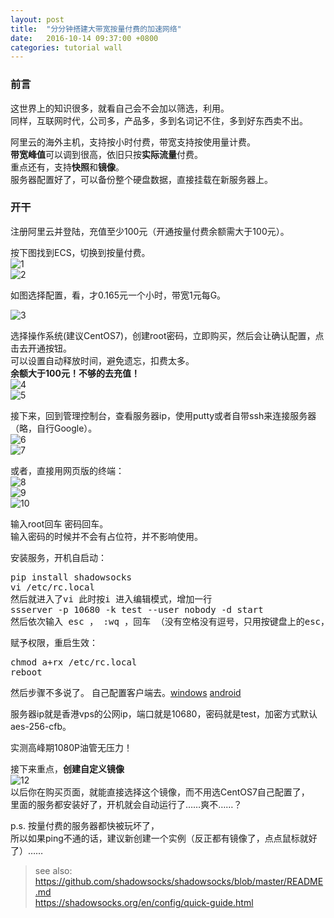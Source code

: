 ```yaml
---
layout: post
title:  "分分钟搭建大带宽按量付费的加速网络"
date:   2016-10-14 09:37:00 +0800
categories: tutorial wall
---
```


### 前言
这世界上的知识很多，就看自己会不会加以筛选，利用。  
同样，互联网时代，公司多，产品多，多到名词记不住，多到好东西卖不出。  

阿里云的海外主机，支持按小时付费，带宽支持按使用量计费。  
**带宽峰值**可以调到很高，依旧只按**实际流量**付费。  
重点还有，支持**快照**和**镜像**。  
服务器配置好了，可以备份整个硬盘数据，直接挂载在新服务器上。  

### 开干

注册阿里云并登陆，充值至少100元（开通按量付费余额需大于100元）。  

按下图找到ECS，切换到按量付费。  
![1](http://hlcdn.b0.upaiyun.com/blog/2016/10/14/1.png)  
![2](http://hlcdn.b0.upaiyun.com/blog/2016/10/14/2.png)


如图选择配置，看，才0.165元一个小时，带宽1元每G。  

![3](http://hlcdn.b0.upaiyun.com/blog/2016/10/14/3.png)

选择操作系统(建议CentOS7)，创建root密码，立即购买，然后会让确认配置，点击去开通按钮。  
可以设置自动释放时间，避免遗忘，扣费太多。  
**余额大于100元！不够的去充值！**  
![4](http://hlcdn.b0.upaiyun.com/blog/2016/10/14/4.png)  
![5](http://hlcdn.b0.upaiyun.com/blog/2016/10/14/5.png)

接下来，回到管理控制台，查看服务器ip，使用putty或者自带ssh来连接服务器（略，自行Google）。    
![6](http://hlcdn.b0.upaiyun.com/blog/2016/10/14/6.png)  
![7](http://hlcdn.b0.upaiyun.com/blog/2016/10/14/7.png)  

或者，直接用网页版的终端：  
![8](http://hlcdn.b0.upaiyun.com/blog/2016/10/14/8.png)  
![9](http://hlcdn.b0.upaiyun.com/blog/2016/10/14/9.png)  
![10](http://hlcdn.b0.upaiyun.com/blog/2016/10/14/10.png)   

输入root回车 密码回车。  
输入密码的时候并不会有占位符，并不影响使用。   

安装服务，开机自启动：  
<pre>
pip install shadowsocks 
vi /etc/rc.local  
然后就进入了vi 此时按i 进入编辑模式，增加一行  
ssserver -p 10680 -k test --user nobody -d start  
然后依次输入 esc ， :wq ，回车 （没有空格没有逗号，只用按键盘上的esc，然后输入标点和英文即可）  
</pre>  

赋予权限，重启生效：    
<pre>
chmod a+rx /etc/rc.local
reboot
</pre>  
然后步骤不多说了。 自己配置客户端去。[windows](http://hlcdn.b0.upaiyun.com/blog/2016/10/14/sss.windows.zip) [android](http://hlcdn.b0.upaiyun.com/blog/2016/10/14/sss.apk)

服务器ip就是香港vps的公网ip，端口就是10680，密码就是test，加密方式默认aes-256-cfb。  

实测高峰期1080P油管无压力！  

接下来重点，**创建自定义镜像**  
![12](http://hlcdn.b0.upaiyun.com/blog/2016/10/14/12.png)  
以后你在购买页面，就能直接选择这个镜像，而不用选CentOS7自己配置了，  
里面的服务都安装好了，开机就会自动运行了……爽不……？

p.s. 按量付费的服务器都快被玩坏了，  
所以如果ping不通的话，建议新创建一个实例（反正都有镜像了，点点鼠标就好了）……  

> see also:  
https://github.com/shadowsocks/shadowsocks/blob/master/README.md  
https://shadowsocks.org/en/config/quick-guide.html  